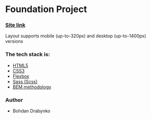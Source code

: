 # Foundation Project

### [Site link](https://follybang.github.io/foundation/)

Layout supports mobile (up-to-320px) and desktop (up-to-1400px) versions

### The tech stack is:

- [HTML5](https://en.wikipedia.org/wiki/HTML5)
- [CSS3](https://en.wikipedia.org/wiki/Cascading_Style_Sheets)
- [Flexbox](https://en.wikipedia.org/wiki/CSS_Flexible_Box_Layout)
- [Sass (Scss)](https://sass-lang.com/)
- [BEM methodology](https://en.bem.info/methodology/)

### Author

- Bohdan Drabynko
